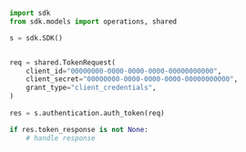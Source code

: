 <!-- Start SDK Example Usage -->
```python
import sdk
from sdk.models import operations, shared

s = sdk.SDK()


req = shared.TokenRequest(
    client_id="00000000-0000-0000-0000-00000000000",
    client_secret="00000000-0000-0000-0000-00000000000",
    grant_type="client_credentials",
)
    
res = s.authentication.auth_token(req)

if res.token_response is not None:
    # handle response
```
<!-- End SDK Example Usage -->